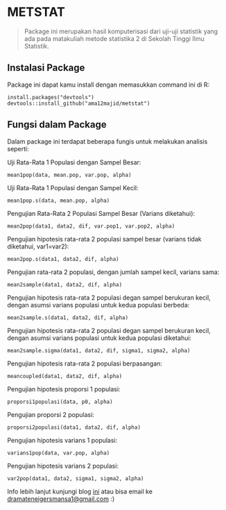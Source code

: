 METSTAT
========
> Package ini merupakan hasil komputerisasi dari uji-uji statistik yang ada pada matakuliah metode statistika 2 di Sekolah Tinggi Ilmu Statistik.

Instalasi Package
---------------
Package ini dapat kamu install dengan memasukkan command ini di R:
```{r}
install.packages("devtools")
devtools::install_github("ama12majid/metstat")
```

Fungsi dalam Package
------------------
Dalam package ini terdapat beberapa fungis untuk melakukan analisis seperti: 

Uji Rata-Rata 1 Populasi dengan Sampel Besar:
```{r}
mean1pop(data, mean.pop, var.pop, alpha)
```

Uji Rata-Rata 1 Populasi dengan Sampel Kecil:
```{r}
mean1pop.s(data, mean.pop, alpha)
```

Pengujian Rata-Rata 2 Populasi Sampel Besar (Varians diketahui):
```{r}
mean2pop(data1, data2, dif, var.pop1, var.pop2, alpha)
```

Pengujian hipotesis rata-rata 2 populasi sampel besar (varians tidak diketahui, var1=var2):
```{r}
mean2pop.s(data1, data2, dif, alpha)
```

Pengujian rata-rata 2 populasi, dengan jumlah sampel kecil, varians sama:
```{r}
mean2sample(data1, data2, dif, alpha)
```

Pengujian hipotesis rata-rata 2 populasi degan sampel berukuran kecil, dengan asumsi varians populasi untuk kedua populasi berbeda:
```{r}
mean2sample.s(data1, data2, dif, alpha)
```

Pengujian hipotesis rata-rata 2 populasi degan sampel berukuran kecil, dengan asumsi varians populasi untuk kedua populasi diketahui:
```{r}
mean2sample.sigma(data1, data2, dif, sigma1, sigma2, alpha)
```

Pengujian hipotesis rata-rata 2 populasi berpasangan:
```{r}
meancoupled(data1, data2, dif, alpha)
```

Pengujian hipotesis proporsi 1 populasi:
```{r}
proporsi1populasi(data, p0, alpha)
```

Pengujian proporsi 2 populasi:
```{r}
proporsi2populasi(data1, data2, dif, alpha)
```

Pengujian hipotesis varians 1 populasi:
```{r}
varians1pop(data, var.pop, alpha)
```

Pengujian hipotesis varians 2 populasi:
```{r}
var2pop(data1, data2, sigma1, sigma2, alpha)
```


Info lebih lanjut kunjungi blog [ini](http://letme-escape.blogspot.co.id) atau bisa email ke <dramateneigersmansa1@gmail.com> :)
